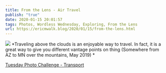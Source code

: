 ```yaml
---
title: From the Lens - Air Travel
publish: "true"
date: 2020-01-15 20:01:57
tags: Photos, Wordless Wednesday, Exploring, From the Lens
url: https://ericmwalk.blog/2020/01/15/from-the-lens.html
---
```



![](https://ericmwalk.blog/uploads/2021/898450632f.jpg)
*Traveling above the clouds is an enjoyable way to travel. In fact, it is a great way to give you different vantage points on thing (Somewhere from AZ to MN over the mountains, May 2019) *

<a href="https://dutchgoesthephoto.net/2020/01/14/tuesday-photo-challenge-transport/">Tuesday Photo Challenge - Transport</a>
